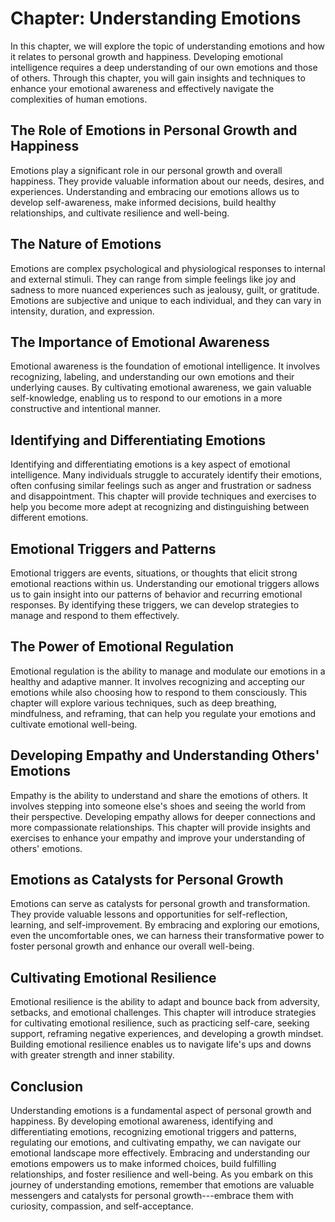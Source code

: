 Chapter: Understanding Emotions
===============================

In this chapter, we will explore the topic of understanding emotions and how it relates to personal growth and happiness. Developing emotional intelligence requires a deep understanding of our own emotions and those of others. Through this chapter, you will gain insights and techniques to enhance your emotional awareness and effectively navigate the complexities of human emotions.

**The Role of Emotions in Personal Growth and Happiness**
---------------------------------------------------------

Emotions play a significant role in our personal growth and overall happiness. They provide valuable information about our needs, desires, and experiences. Understanding and embracing our emotions allows us to develop self-awareness, make informed decisions, build healthy relationships, and cultivate resilience and well-being.

**The Nature of Emotions**
--------------------------

Emotions are complex psychological and physiological responses to internal and external stimuli. They can range from simple feelings like joy and sadness to more nuanced experiences such as jealousy, guilt, or gratitude. Emotions are subjective and unique to each individual, and they can vary in intensity, duration, and expression.

**The Importance of Emotional Awareness**
-----------------------------------------

Emotional awareness is the foundation of emotional intelligence. It involves recognizing, labeling, and understanding our own emotions and their underlying causes. By cultivating emotional awareness, we gain valuable self-knowledge, enabling us to respond to our emotions in a more constructive and intentional manner.

**Identifying and Differentiating Emotions**
--------------------------------------------

Identifying and differentiating emotions is a key aspect of emotional intelligence. Many individuals struggle to accurately identify their emotions, often confusing similar feelings such as anger and frustration or sadness and disappointment. This chapter will provide techniques and exercises to help you become more adept at recognizing and distinguishing between different emotions.

**Emotional Triggers and Patterns**
-----------------------------------

Emotional triggers are events, situations, or thoughts that elicit strong emotional reactions within us. Understanding our emotional triggers allows us to gain insight into our patterns of behavior and recurring emotional responses. By identifying these triggers, we can develop strategies to manage and respond to them effectively.

**The Power of Emotional Regulation**
-------------------------------------

Emotional regulation is the ability to manage and modulate our emotions in a healthy and adaptive manner. It involves recognizing and accepting our emotions while also choosing how to respond to them consciously. This chapter will explore various techniques, such as deep breathing, mindfulness, and reframing, that can help you regulate your emotions and cultivate emotional well-being.

**Developing Empathy and Understanding Others' Emotions**
---------------------------------------------------------

Empathy is the ability to understand and share the emotions of others. It involves stepping into someone else's shoes and seeing the world from their perspective. Developing empathy allows for deeper connections and more compassionate relationships. This chapter will provide insights and exercises to enhance your empathy and improve your understanding of others' emotions.

**Emotions as Catalysts for Personal Growth**
---------------------------------------------

Emotions can serve as catalysts for personal growth and transformation. They provide valuable lessons and opportunities for self-reflection, learning, and self-improvement. By embracing and exploring our emotions, even the uncomfortable ones, we can harness their transformative power to foster personal growth and enhance our overall well-being.

**Cultivating Emotional Resilience**
------------------------------------

Emotional resilience is the ability to adapt and bounce back from adversity, setbacks, and emotional challenges. This chapter will introduce strategies for cultivating emotional resilience, such as practicing self-care, seeking support, reframing negative experiences, and developing a growth mindset. Building emotional resilience enables us to navigate life's ups and downs with greater strength and inner stability.

**Conclusion**
--------------

Understanding emotions is a fundamental aspect of personal growth and happiness. By developing emotional awareness, identifying and differentiating emotions, recognizing emotional triggers and patterns, regulating our emotions, and cultivating empathy, we can navigate our emotional landscape more effectively. Embracing and understanding our emotions empowers us to make informed choices, build fulfilling relationships, and foster resilience and well-being. As you embark on this journey of understanding emotions, remember that emotions are valuable messengers and catalysts for personal growth---embrace them with curiosity, compassion, and self-acceptance.
